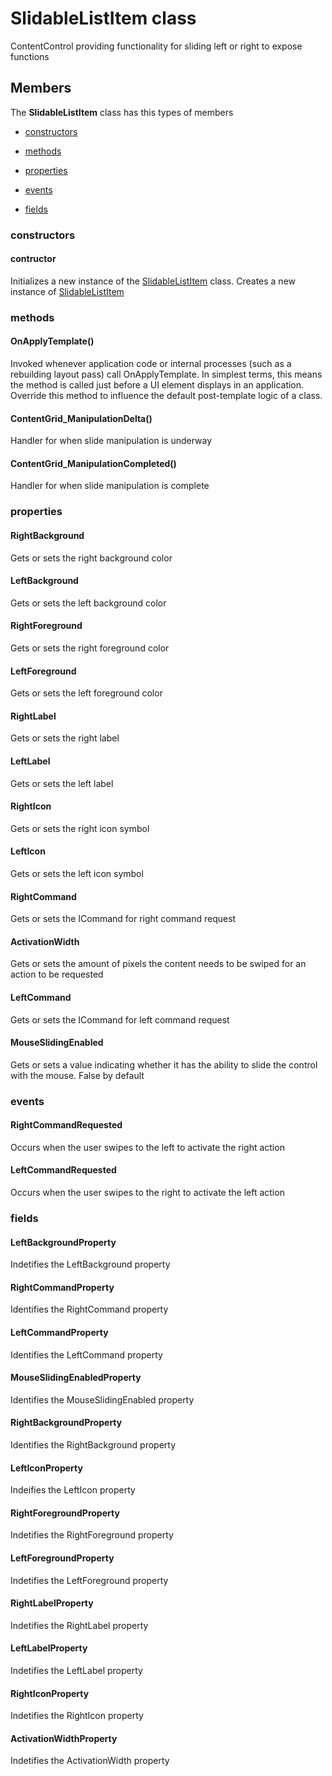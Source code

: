 
# SlidableListItem class

ContentControl providing functionality for sliding left or right to expose functions

## Members

The **SlidableListItem** class has this types of members

* [constructors](#constructors)

* [methods](#methods)

* [properties](#properties)

* [events](#events)

* [fields](#fields)

### constructors

#### contructor

Initializes a new instance of the [SlidableListItem](Microsoft_Toolkit_Uwp_UI_Controls_SlidableListItem.md) class.            Creates a new instance of [SlidableListItem](Microsoft_Toolkit_Uwp_UI_Controls_SlidableListItem.md)

### methods

#### OnApplyTemplate()

Invoked whenever application code or internal processes (such as a rebuilding            layout pass) call OnApplyTemplate. In simplest terms, this means the method
            is called just before a UI element displays in an application. Override this
            method to influence the default post-template logic of a class.

#### ContentGrid_ManipulationDelta()

Handler for when slide manipulation is underway

#### ContentGrid_ManipulationCompleted()

Handler for when slide manipulation is complete

### properties

#### RightBackground

Gets or sets the right background color

#### LeftBackground

Gets or sets the left background color

#### RightForeground

Gets or sets the right foreground color

#### LeftForeground

Gets or sets the left foreground color

#### RightLabel

Gets or sets the right label

#### LeftLabel

Gets or sets the left label

#### RightIcon

Gets or sets the right icon symbol

#### LeftIcon

Gets or sets the left icon symbol

#### RightCommand

Gets or sets the ICommand for right command request

#### ActivationWidth

Gets or sets the amount of pixels the content needs to be swiped for an            action to be requested

#### LeftCommand

Gets or sets the ICommand for left command request

#### MouseSlidingEnabled

Gets or sets a value indicating whether it has the ability to slide the control with the mouse. False by default

### events

#### RightCommandRequested

Occurs when the user swipes to the left to activate the right action

#### LeftCommandRequested

Occurs when the user swipes to the right to activate the left action

### fields

#### LeftBackgroundProperty

Indetifies the LeftBackground property

#### RightCommandProperty

Identifies the RightCommand property

#### LeftCommandProperty

Identifies the LeftCommand property

#### MouseSlidingEnabledProperty

Identifies the MouseSlidingEnabled property

#### RightBackgroundProperty

Identifies the RightBackground property

#### LeftIconProperty

Indeifies the LeftIcon property

#### RightForegroundProperty

Indetifies the RightForeground property

#### LeftForegroundProperty

Indetifies the LeftForeground property

#### RightLabelProperty

Indetifies the RightLabel property

#### LeftLabelProperty

Indetifies the LeftLabel property

#### RightIconProperty

Indetifies the RightIcon property

#### ActivationWidthProperty

Indetifies the ActivationWidth property
